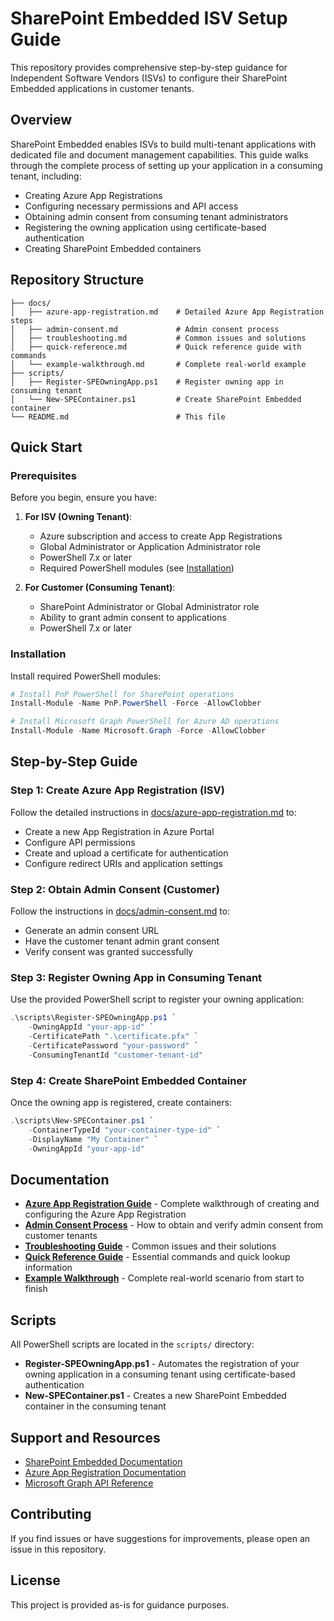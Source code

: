 # SharePoint Embedded ISV Setup Guide

This repository provides comprehensive step-by-step guidance for Independent Software Vendors (ISVs) to configure their SharePoint Embedded applications in customer tenants.

## Overview

SharePoint Embedded enables ISVs to build multi-tenant applications with dedicated file and document management capabilities. This guide walks through the complete process of setting up your application in a consuming tenant, including:

- Creating Azure App Registrations
- Configuring necessary permissions and API access
- Obtaining admin consent from consuming tenant administrators
- Registering the owning application using certificate-based authentication
- Creating SharePoint Embedded containers

## Repository Structure

```
├── docs/
│   ├── azure-app-registration.md    # Detailed Azure App Registration steps
│   ├── admin-consent.md             # Admin consent process
│   ├── troubleshooting.md           # Common issues and solutions
│   ├── quick-reference.md           # Quick reference guide with commands
│   └── example-walkthrough.md       # Complete real-world example
├── scripts/
│   ├── Register-SPEOwningApp.ps1    # Register owning app in consuming tenant
│   └── New-SPEContainer.ps1         # Create SharePoint Embedded container
└── README.md                        # This file
```

## Quick Start

### Prerequisites

Before you begin, ensure you have:

1. **For ISV (Owning Tenant)**:
   - Azure subscription and access to create App Registrations
   - Global Administrator or Application Administrator role
   - PowerShell 7.x or later
   - Required PowerShell modules (see [Installation](#installation))

2. **For Customer (Consuming Tenant)**:
   - SharePoint Administrator or Global Administrator role
   - Ability to grant admin consent to applications
   - PowerShell 7.x or later

### Installation

Install required PowerShell modules:

```powershell
# Install PnP PowerShell for SharePoint operations
Install-Module -Name PnP.PowerShell -Force -AllowClobber

# Install Microsoft Graph PowerShell for Azure AD operations
Install-Module -Name Microsoft.Graph -Force -AllowClobber
```

## Step-by-Step Guide

### Step 1: Create Azure App Registration (ISV)

Follow the detailed instructions in [docs/azure-app-registration.md](docs/azure-app-registration.md) to:
- Create a new App Registration in Azure Portal
- Configure API permissions
- Create and upload a certificate for authentication
- Configure redirect URIs and application settings

### Step 2: Obtain Admin Consent (Customer)

Follow the instructions in [docs/admin-consent.md](docs/admin-consent.md) to:
- Generate an admin consent URL
- Have the customer tenant admin grant consent
- Verify consent was granted successfully

### Step 3: Register Owning App in Consuming Tenant

Use the provided PowerShell script to register your owning application:

```powershell
.\scripts\Register-SPEOwningApp.ps1 `
    -OwningAppId "your-app-id" `
    -CertificatePath ".\certificate.pfx" `
    -CertificatePassword "your-password" `
    -ConsumingTenantId "customer-tenant-id"
```

### Step 4: Create SharePoint Embedded Container

Once the owning app is registered, create containers:

```powershell
.\scripts\New-SPEContainer.ps1 `
    -ContainerTypeId "your-container-type-id" `
    -DisplayName "My Container" `
    -OwningAppId "your-app-id"
```

## Documentation

- **[Azure App Registration Guide](docs/azure-app-registration.md)** - Complete walkthrough of creating and configuring the Azure App Registration
- **[Admin Consent Process](docs/admin-consent.md)** - How to obtain and verify admin consent from customer tenants
- **[Troubleshooting Guide](docs/troubleshooting.md)** - Common issues and their solutions
- **[Quick Reference Guide](docs/quick-reference.md)** - Essential commands and quick lookup information
- **[Example Walkthrough](docs/example-walkthrough.md)** - Complete real-world scenario from start to finish

## Scripts

All PowerShell scripts are located in the `scripts/` directory:

- **Register-SPEOwningApp.ps1** - Automates the registration of your owning application in a consuming tenant using certificate-based authentication
- **New-SPEContainer.ps1** - Creates a new SharePoint Embedded container in the consuming tenant

## Support and Resources

- [SharePoint Embedded Documentation](https://learn.microsoft.com/en-us/sharepoint/dev/embedded/overview)
- [Azure App Registration Documentation](https://learn.microsoft.com/en-us/azure/active-directory/develop/quickstart-register-app)
- [Microsoft Graph API Reference](https://learn.microsoft.com/en-us/graph/api/overview)

## Contributing

If you find issues or have suggestions for improvements, please open an issue in this repository.

## License

This project is provided as-is for guidance purposes.
